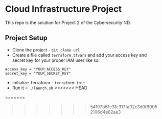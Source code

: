 # Cloud Infrastructure Project

This repo is the solution for Project 2 of the Cybersecurity ND.

## Project Setup

* Clone the project - `git clone url`
* Create a file called `terraform.tfvars` and add your access key and secret key for your proper IAM user like so:

```
access_key = "YOUR_ACCESS_KEY"
secret_key = "YOUR_SECRET_KEY"
```

* Initialize Terraform - `terraform init`
* Run it = `./launch.sh`
<<<<<<< HEAD

=======
>>>>>>> 54197b61c31c317fa02c3d0f89052106d4e82ae3

